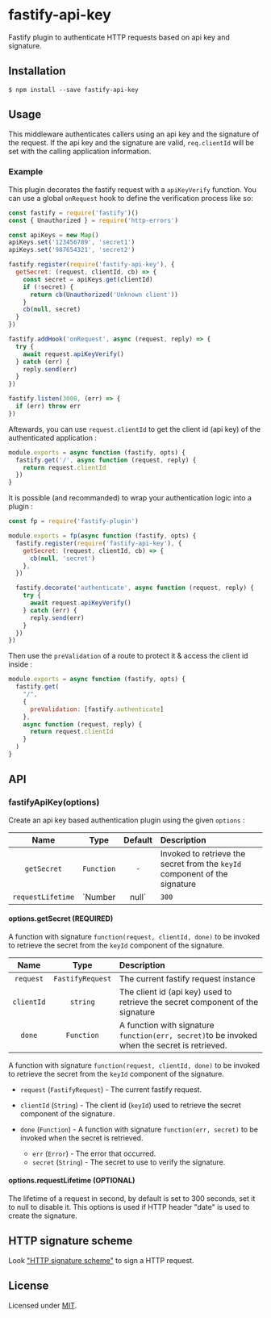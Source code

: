 # fastify-api-key

Fastify plugin to authenticate HTTP requests based on api key and signature.

## Installation

```
$ npm install --save fastify-api-key
```

## Usage

This middleware authenticates callers using an api key and the signature of the request. If the api key and the
signature are valid, `req.clientId` will be set with the calling application information.

### Example

This plugin decorates the fastify request with a  `apiKeyVerify`  function. You can use a global `onRequest` hook to
define the verification process like so:

```javascript
const fastify = require('fastify')()
const { Unauthorized } = require('http-errors')

const apiKeys = new Map()
apiKeys.set('123456789', 'secret1')
apiKeys.set('987654321', 'secret2')

fastify.register(require('fastify-api-key'), {
  getSecret: (request, clientId, cb) => {
    const secret = apiKeys.get(clientId)
    if (!secret) {
      return cb(Unauthorized('Unknown client'))
    }
    cb(null, secret)
  }
})

fastify.addHook('onRequest', async (request, reply) => {
  try {
    await request.apiKeyVerify()
  } catch (err) {
    reply.send(err)
  }
})

fastify.listen(3000, (err) => {
  if (err) throw err
})
```

Aftewards, you can use `request.clientId` to get the client id (api key) of the authenticated application :

```javascript
module.exports = async function (fastify, opts) {
  fastify.get('/', async function (request, reply) {
    return request.clientId
  })
}
```

It is possible (and recommanded) to wrap your authentication logic into a plugin :

```javascript
const fp = require('fastify-plugin')

module.exports = fp(async function (fastify, opts) {
  fastify.register(require('fastify-api-key'), {
    getSecret: (request, clientId, cb) => {
      cb(null, 'secret')
    },
  })

  fastify.decorate('authenticate', async function (request, reply) {
    try {
      await request.apiKeyVerify()
    } catch (err) {
      reply.send(err)
    }
  })
})
```

Then use the  `preValidation`  of a route to protect it & access the client id inside :

```javascript
module.exports = async function (fastify, opts) {
  fastify.get(
    "/",
    {
      preValidation: [fastify.authenticate]
    },
    async function (request, reply) {
      return request.clientId
    }
  )
}
```

## API

### fastifyApiKey(options)

Create an api key based authentication plugin using the given `options` :

|       Name        |      Type       |     Default     | Description                                     |
| :---------------: | :-------------: | :-------------: | :---------------------------------------------- |
|    `getSecret`    |   `Function`    |       `-`       | Invoked to retrieve the secret from the `keyId` component of the signature |
| `requestLifetime` | `Number | null` |      `300`      | The lifetime of a request in seconds            |

#### options.getSecret (REQUIRED)

A function with signature `function(request, clientId, done)` to be invoked to retrieve the secret from the `keyId`
component of the signature.

|       Name        |      Type       | Description                                     |
| :---------------: | :-------------: |:---------------------------------------------- |
| `request` | `FastifyRequest` |  The current fastify request instance
|    `clientId`    |   `string`    | The client id (api key) used to retrieve the secret component of the signature |
|    `done`    |   `Function`    | A function with signature `function(err, secret)`to be invoked when the secret is retrieved. |

A function with signature `function(request, clientId, done)`  to be invoked to retrieve the secret from the `keyId`
component of the signature.

- `request` (`FastifyRequest`) - The current fastify request.
- `clientId` (`String`) - The client id (`keyId`) used to retrieve the secret component of the signature.
- `done` (`Function`) - A function with signature `function(err, secret)` to be invoked when the secret is retrieved.

    - `err` (`Error`) - The error that occurred.
    - `secret` (`String`) - The secret to use to verify the signature.

#### options.requestLifetime (OPTIONAL)

The lifetime of a request in second, by default is set to 300 seconds, set it to null to disable it. This options is
used if HTTP header "date" is used to create the signature.

## HTTP signature scheme

Look ["HTTP signature scheme"](signature.md) to sign a HTTP request.

## License

Licensed under [MIT](./LICENSE).
